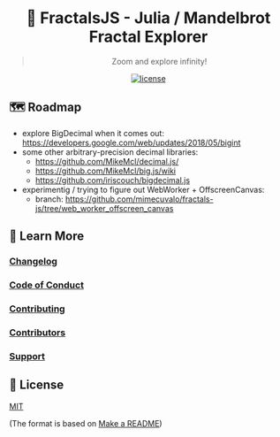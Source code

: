 <h1 align="center">
  🔮 FractalsJS - Julia / Mandelbrot Fractal Explorer
</h1>
<blockquote align="center">
  Zoom and explore infinity!
</blockquote>

<p align="center">
  <a href="https://github.com/username/project/docs/license.md">
    <img src="https://img.shields.io/badge/license-MIT-brightgreen.svg" alt="license" />
  </a>
</p>

## 🗺️ Roadmap

- explore BigDecimal when it comes out: https://developers.google.com/web/updates/2018/05/bigint
- some other arbitrary-precision decimal libraries:
  - https://github.com/MikeMcl/decimal.js/
  - https://github.com/MikeMcl/big.js/wiki
  - https://github.com/iriscouch/bigdecimal.js
- experimentig / trying to figure out WebWorker + OffscreenCanvas:
  - branch: https://github.com/mimecuvalo/fractals-js/tree/web_worker_offscreen_canvas

## 📙 Learn More

### [Changelog](changelog.md)

### [Code of Conduct](code_of_conduct.md)

### [Contributing](contributing.md)

### [Contributors](contributors.md)

### [Support](support.md)

## 📜 License

[MIT](license.md)

(The format is based on [Make a README](https://www.makeareadme.com/))

